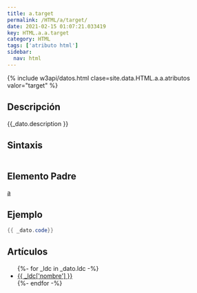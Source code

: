 ```yaml
---
title: a.target
permalink: /HTML/a/target/
date: 2021-02-15 01:07:21.033419
key: HTML.a.a.target
category: HTML
tags: ['atributo html']
sidebar: 
  nav: html
---
```


{% include w3api/datos.html clase=site.data.HTML.a.a.atributos valor="target" %}

## Descripción
{{_dato.description }}

## Sintaxis
~~~html
~~~

## Elemento Padre
[a](/HTML/a/)

## Ejemplo
~~~java
{{ _dato.code}}
~~~

## Artículos
<ul>
{%- for _ldc in _dato.ldc -%}
   <li>
       <a href="{{_ldc['url'] }}">{{ _ldc['nombre'] }}</a>
   </li>
{%- endfor -%}
</ul>
